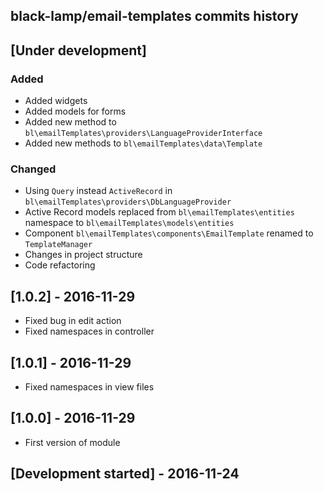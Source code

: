 black-lamp/email-templates commits history
------------------------------------------

## [Under development]
### Added
- Added widgets
- Added models for forms
- Added new method to `bl\emailTemplates\providers\LanguageProviderInterface`
- Added new methods to `bl\emailTemplates\data\Template`
### Changed
- Using `Query` instead `ActiveRecord` in `bl\emailTemplates\providers\DbLanguageProvider`
- Active Record models replaced from `bl\emailTemplates\entities` namespace to `bl\emailTemplates\models\entities`
- Component `bl\emailTemplates\components\EmailTemplate` renamed to `TemplateManager`
- Changes in project structure
- Code refactoring

## [1.0.2] - 2016-11-29

- Fixed bug in edit action
- Fixed namespaces in controller

## [1.0.1] - 2016-11-29

- Fixed namespaces in view files

## [1.0.0] - 2016-11-29

- First version of module

## [Development started] - 2016-11-24